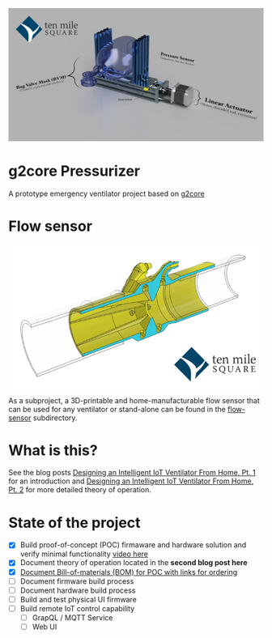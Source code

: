 ![Pressurizer simplified image](Pressurizer_2020-TMS.png)

# g2core Pressurizer

A prototype emergency ventilator project based on [g2core](https://github.com/synthetos/g2/tree/pressurizer)

# Flow sensor

[![Flow sensor animation](flow-sensor/v32.2-Animation.gif)](flow-sensor)

As a subproject, a 3D-printable and home-manufacturable flow sensor that can be used for any ventilator or stand-alone can be found in the [flow-sensor](flow-sensor) subdirectory.

# What is this?

See the blog posts [Designing an Intelligent IoT Ventilator From Home, Pt. 1](https://tenmilesquare.com/designing-an-intelligent-iot-ventilator-from-home-pt-1/) for an introduction and [Designing an Intelligent IoT Ventilator From Home, Pt. 2](https://tenmilesquare.com/designing-an-intelligent-iot-ventilator-from-home-pt-2/) for more detailed theory of operation.

# State of the project

- [x] Build proof-of-concept (POC) firmaware and hardware solution and verify minimal functionality [video here](https://youtu.be/bmQI65D5-_8)
- [X] Document theory of operation located in the **second blog post here**
- [X] [Document Bill-of-materials (BOM) for POC with links for ordering](Bill-of-Materials.md)
- [ ] Document firmware build process
- [ ] Document hardware build process
- [ ] Build and test physical UI firmware
- [ ] Build remote IoT control capability
  - [ ] GrapQL / MQTT Service
  - [ ] Web UI
